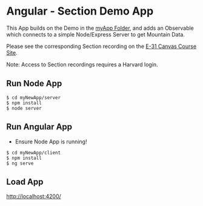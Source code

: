 # Angular - Section Demo App
This App builds on the Demo in the [myApp Folder](https://github.com/RobertFrenette/E-31_Spring_2018/tree/master/17_Angular_Section_Demo/myApp), and adds an Observable which connects to a simple Node/Express Server to get Mountain Data.

Please see the corresponding Section recording on the [E-31 Canvas Course Site](https://canvas.harvard.edu/courses/35096).

Note: Access to Section recordings requires a Harvard login.

## Run Node App
```
$ cd myNewApp/server
$ npm install
$ node server
```

## Run Angular App 
+ Ensure Node App is running!
```
$ cd myNewApp/client
$ npm install
$ ng serve
```

## Load App
[http://localhost:4200/](http://localhost:4200/)

